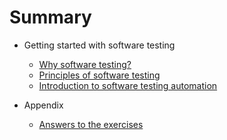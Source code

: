 # Summary

* Getting started with software testing
	* [Why software testing?](why-software-testing.md)
	* [Principles of software testing](testing-principles.md)
	* [Introduction to software testing automation](test-automation.md)

* Appendix
	* [Answers to the exercises](answers.md)

